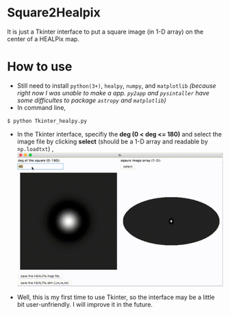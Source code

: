 # Square2Healpix
It is just a Tkinter interface to put a square image (in 1-D array) on the center of a HEALPix map.

# How to use
- Still need to install `python(3+)`, `healpy`, `numpy`, and `matplotlib` _(because right now I was unable to make a app. `py2app` and `pysintaller` have some difficultes to package `astropy` and `matplotlib`)_
- In command line,
```bash
$ python Tkinter_healpy.py
```
- In the Tkinter interface, specifiy the **deg (0 < deg <= 180)** and select the image file by clicking **select**  (should be a 1-D array and readable by `np.loadtxt`) , ![](screen_recording2.gif)

- Well, this is my first time to use Tkinter, so the interface may be a little bit user-unfriendly. I will improve it in the future.
